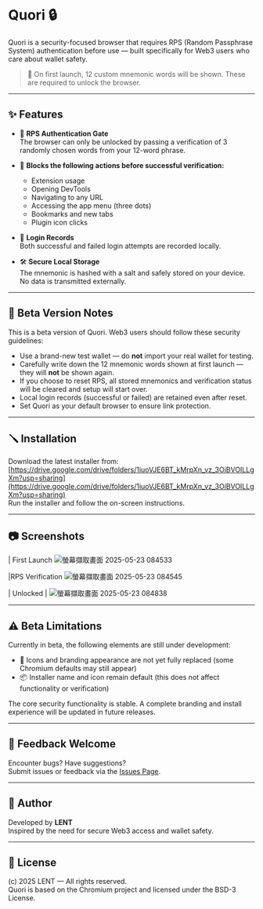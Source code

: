 # Quori 🔒

Quori is a security-focused browser that requires RPS (Random Passphrase System) authentication before use — built specifically for Web3 users who care about wallet safety.

> 🧠 On first launch, 12 custom mnemonic words will be shown. These are required to unlock the browser.

---

## ✨ Features

- 🔐 **RPS Authentication Gate**  
  The browser can only be unlocked by passing a verification of 3 randomly chosen words from your 12-word phrase.

- 🛑 **Blocks the following actions before successful verification:**  
  - Extension usage  
  - Opening DevTools  
  - Navigating to any URL  
  - Accessing the app menu (three dots)  
  - Bookmarks and new tabs  
  - Plugin icon clicks

- 📜 **Login Records**  
  Both successful and failed login attempts are recorded locally.

- 🛠️ **Secure Local Storage**  
  The mnemonic is hashed with a salt and safely stored on your device. No data is transmitted externally.

---

## 🧪 Beta Version Notes

This is a beta version of Quori. Web3 users should follow these security guidelines:

- Use a brand-new test wallet — do **not** import your real wallet for testing.
- Carefully write down the 12 mnemonic words shown at first launch — they will **not** be shown again.
- If you choose to reset RPS, all stored mnemonics and verification status will be cleared and setup will start over.
- Local login records (successful or failed) are retained even after reset.
- Set Quori as your default browser to ensure link protection.

---

## 🪛 Installation

Download the latest installer from:  
[https://drive.google.com/drive/folders/1iuoVJE6BT_kMrpXn_vz_3OiBVOILLgXm?usp=sharing](https://drive.google.com/drive/folders/1iuoVJE6BT_kMrpXn_vz_3OiBVOILLgXm?usp=sharing)  
Run the installer and follow the on-screen instructions.

---

## 📷 Screenshots

| First Launch 
![螢幕擷取畫面 2025-05-23 084533](https://github.com/user-attachments/assets/c33e17a5-71de-499f-8678-f7214037d922)

|RPS Verification 
![螢幕擷取畫面 2025-05-23 084545](https://github.com/user-attachments/assets/dda7c3c4-8605-4812-8c6d-a4166d91344f)

| Unlocked |
![螢幕擷取畫面 2025-05-23 084838](https://github.com/user-attachments/assets/1e528830-6153-43b2-95aa-a8d8f83002da)


---

## ⚠️ Beta Limitations

Currently in beta, the following elements are still under development:

- 🚧 Icons and branding appearance are not yet fully replaced (some Chromium defaults may still appear)
- 📦 Installer name and icon remain default (this does not affect functionality or verification)

The core security functionality is stable. A complete branding and install experience will be updated in future releases.

---

## 📣 Feedback Welcome

Encounter bugs? Have suggestions?  
Submit issues or feedback via the [Issues Page](https://github.com/LENT4869/Quori/issues).

---

## 👤 Author

Developed by **LENT**  
Inspired by the need for secure Web3 access and wallet safety.

---

## 🪪 License

(c) 2025 LENT — All rights reserved.  
Quori is based on the Chromium project and licensed under the BSD-3 License.
